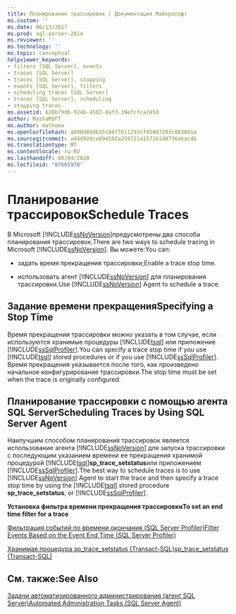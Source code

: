 ```yaml
---
title: Планирование трассировок | Документация Майкрософт
ms.custom: ''
ms.date: 06/13/2017
ms.prod: sql-server-2014
ms.reviewer: ''
ms.technology: ''
ms.topic: conceptual
helpviewer_keywords:
- filters [SQL Server], events
- traces [SQL Server]
- traces [SQL Server], stopping
- events [SQL Server], filters
- scheduling traces [SQL Server]
- traces [SQL Server], scheduling
- stopping traces
ms.assetid: 620b79db-924b-4502-8af3-39efcfca245d
author: MashaMSFT
ms.author: mathoma
ms.openlocfilehash: a698d88db35c84f7611293cf45807203c883865a
ms.sourcegitcommit: ad4d92dce894592a259721a1571b1d8736abacdb
ms.translationtype: MT
ms.contentlocale: ru-RU
ms.lasthandoff: 08/04/2020
ms.locfileid: "87665978"
---
```

# <a name="schedule-traces"></a><span data-ttu-id="35588-102">Планирование трассировок</span><span class="sxs-lookup"><span data-stu-id="35588-102">Schedule Traces</span></span>
  <span data-ttu-id="35588-103">В Microsoft [!INCLUDE[ssNoVersion](../../includes/ssnoversion-md.md)]предусмотрены два способа планирования трассировок.</span><span class="sxs-lookup"><span data-stu-id="35588-103">There are two ways to schedule tracing in Microsoft [!INCLUDE[ssNoVersion](../../includes/ssnoversion-md.md)].</span></span> <span data-ttu-id="35588-104">Вы можете:</span><span class="sxs-lookup"><span data-stu-id="35588-104">You can:</span></span>  
  
-   <span data-ttu-id="35588-105">задать время прекращения трассировки;</span><span class="sxs-lookup"><span data-stu-id="35588-105">Enable a trace stop time.</span></span>  
  
-   <span data-ttu-id="35588-106">использовать агент [!INCLUDE[ssNoVersion](../../includes/ssnoversion-md.md)] для планирования трассировки.</span><span class="sxs-lookup"><span data-stu-id="35588-106">Use [!INCLUDE[ssNoVersion](../../includes/ssnoversion-md.md)] Agent to schedule a trace.</span></span>  
  
## <a name="specifying-a-stop-time"></a><span data-ttu-id="35588-107">Задание времени прекращения</span><span class="sxs-lookup"><span data-stu-id="35588-107">Specifying a Stop Time</span></span>  
 <span data-ttu-id="35588-108">Время прекращения трассировки можно указать в том случае, если используются хранимые процедуры [!INCLUDE[tsql](../../includes/tsql-md.md)] или приложение [!INCLUDE[ssSqlProfiler](../../includes/sssqlprofiler-md.md)].</span><span class="sxs-lookup"><span data-stu-id="35588-108">You can specify a trace stop time if you use [!INCLUDE[tsql](../../includes/tsql-md.md)] stored procedures or if you use [!INCLUDE[ssSqlProfiler](../../includes/sssqlprofiler-md.md)].</span></span> <span data-ttu-id="35588-109">Время прекращения указывается после того, как произведено начальное конфигурирование трассировки.</span><span class="sxs-lookup"><span data-stu-id="35588-109">The stop time must be set when the trace is originally configured.</span></span>  
  
## <a name="scheduling-traces-by-using-sql-server-agent"></a><span data-ttu-id="35588-110">Планирование трассировки с помощью агента SQL Server</span><span class="sxs-lookup"><span data-stu-id="35588-110">Scheduling Traces by Using SQL Server Agent</span></span>  
 <span data-ttu-id="35588-111">Наилучшим способом планирования трассировок является использование агента [!INCLUDE[ssNoVersion](../../includes/ssnoversion-md.md)] для запуска трассировки с последующим указанием времени ее прекращения хранимой процедурой [!INCLUDE[tsql](../../includes/tsql-md.md)]**sp_trace_setstatus**или приложением [!INCLUDE[ssSqlProfiler](../../includes/sssqlprofiler-md.md)].</span><span class="sxs-lookup"><span data-stu-id="35588-111">The best way to schedule traces is to use [!INCLUDE[ssNoVersion](../../includes/ssnoversion-md.md)] Agent to start the trace and then specify a trace stop time by using the [!INCLUDE[tsql](../../includes/tsql-md.md)] stored procedure **sp_trace_setstatus**, or [!INCLUDE[ssSqlProfiler](../../includes/sssqlprofiler-md.md)].</span></span>  
  
 <span data-ttu-id="35588-112">**Установка фильтра времени прекращения трассировки**</span><span class="sxs-lookup"><span data-stu-id="35588-112">**To set an end time filter for a trace**</span></span>  
  
 [<span data-ttu-id="35588-113">Фильтрация событий по времени окончания (SQL Server Profiler)</span><span class="sxs-lookup"><span data-stu-id="35588-113">Filter Events Based on the Event End Time &#40;SQL Server Profiler&#41;</span></span>](../../tools/sql-server-profiler/filter-events-based-on-the-event-end-time-sql-server-profiler.md)  
  
 [<span data-ttu-id="35588-114">Хранимая процедура sp_trace_setstatus (Transact-SQL)</span><span class="sxs-lookup"><span data-stu-id="35588-114">sp_trace_setstatus &#40;Transact-SQL&#41;</span></span>](/sql/relational-databases/system-stored-procedures/sp-trace-setstatus-transact-sql)  
  
## <a name="see-also"></a><span data-ttu-id="35588-115">См. также:</span><span class="sxs-lookup"><span data-stu-id="35588-115">See Also</span></span>  
 [<span data-ttu-id="35588-116">Задачи автоматизированного администрирования (агент SQL Server)</span><span class="sxs-lookup"><span data-stu-id="35588-116">Automated Administration Tasks &#40;SQL Server Agent&#41;</span></span>](../../ssms/agent/sql-server-agent.md)  
  
  
